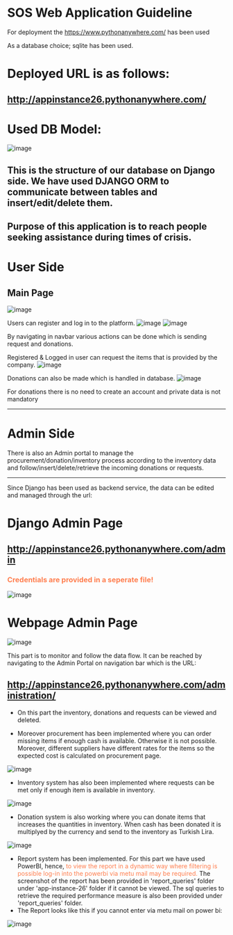 # SOS Web Application Guideline

For deployment the https://www.pythonanywhere.com/ has been used

As a database choice; sqlite has been used.

# Deployed URL is as follows:
## http://appinstance26.pythonanywhere.com/

# Used DB Model:
![image](https://github.com/HamdiSumer/sos/assets/58032358/12cfc54a-7650-4b3f-8274-22b69fcd0628)

This is the structure of our database on Django side. We have used DJANGO ORM to communicate between tables and insert/edit/delete them.
---
Purpose of this application is to reach people seeking assistance during times of crisis.
---

# User Side
## Main Page
![image](https://github.com/HamdiSumer/sos/assets/58032358/01725744-bb61-4233-9432-018c75a3b297)

Users can register and log in to the platform.
![image](https://github.com/HamdiSumer/sos/assets/58032358/fd32a4e8-8974-4661-98a4-3180e36173e3)
![image](https://github.com/HamdiSumer/sos/assets/58032358/bee5dcf5-3f7e-451f-96cd-34628e9b17dc)

By navigating in navbar various actions can be done which is sending request and donations.

Registered & Logged in user can request the items that is provided by the company.
![image](https://github.com/HamdiSumer/sos/assets/58032358/1fbcb04e-9972-470a-ba7a-de6f0bc4e2d9)


Donations can also be made which is handled in database.
![image](https://github.com/HamdiSumer/sos/assets/58032358/aa6ba685-ffb9-4995-bf75-9852f269c434)

For donations there is no need to create an account and private data is not mandatory

---

# Admin Side
There is also an Admin portal to manage the procurement/donation/inventory process according to the 
inventory data and follow/insert/delete/retrieve the incoming donations or requests.

---
Since Django has been used as backend service, the data can be edited and managed through the url:

# Django Admin Page
## http://appinstance26.pythonanywhere.com/admin
### <font color="coral"> Credentials are provided in a seperate file! </font>


![image](https://github.com/HamdiSumer/sos/assets/58032358/824f67cc-5e6f-4cbc-b7cd-d4f3ee85c3ef)


# Webpage Admin Page


![image](https://github.com/HamdiSumer/sos/assets/58032358/27b25dc2-428d-41ce-a915-1002025a6006)

This part is to monitor and follow the data flow. It can be reached by navigating to the 
Admin Portal on navigation bar which is the URL:

## http://appinstance26.pythonanywhere.com/administration/

* On this part the inventory, donations and requests can be viewed and deleted.


* Moreover procurement has been implemented where you can order missing items if enough cash is available.
Otherwise it is not possible. Moreover, different suppliers have different rates for the items so the
expected cost is calculated on procurement page.


![image](https://github.com/HamdiSumer/sos/assets/58032358/6f136095-32e2-43c4-bd47-50754e88d081)


* Inventory system has also been implemented where requests can be met only if enough
item is available in inventory.


![image](https://github.com/HamdiSumer/sos/assets/58032358/514af2c1-740f-4728-ae43-1e5959ad7dde)


* Donation system is also working where you can donate items that increases the quantities in
inventory. When cash has been donated it is multiplyed by the currency and send to the inventory as Turkish Lira.


![image](https://github.com/HamdiSumer/sos/assets/58032358/e4cee2d3-9e20-4d33-9e6e-c25f718af814)


* Report system has been implemented. For this part we have used PowerBI, hence, <font color="coral"> to
view the report in a dynamic way where filtering is possible log-in into the powerbi via metu mail may be required.</font> The
screenshot of the report has been provided in 'report_queries' folder under 'app-instance-26' folder if it cannot be viewed.
The sql queries to retrieve the required performance measure is also been provided under 'report_queries' folder.
* The Report looks like this if you cannot enter via metu mail on power bi:


 ![image](https://github.com/HamdiSumer/sos/assets/58032358/9937285c-7876-407d-8c5d-7c1cab0d36a7)

